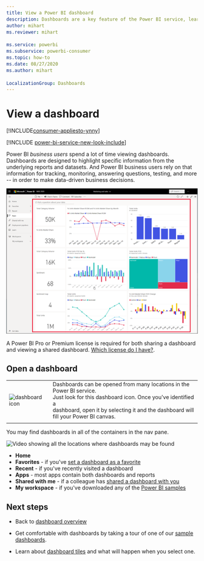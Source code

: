 ```yaml
---
title: View a Power BI dashboard
description: Dashboards are a key feature of the Power BI service, learn how to open and view a dashboard.
author: mihart
ms.reviewer: mihart

ms.service: powerbi
ms.subservice: powerbi-consumer
ms.topic: how-to
ms.date: 08/27/2020
ms.author: mihart

LocalizationGroup: Dashboards
---
```

# View a dashboard

[!INCLUDE[consumer-appliesto-ynny](../includes/consumer-appliesto-ynny.md)]

[!INCLUDE [power-bi-service-new-look-include](../includes/power-bi-service-new-look-include.md)]

Power BI *business users* spend a lot of time viewing dashboards. Dashboards are designed to highlight specific information from the underlying reports and datasets. And Power BI business users rely on that information for tracking, monitoring, answering questions, testing, and more -- in order to make data-driven business decisions.

![dashboard](media/end-user-dashboard-open/power-bi-new-dashboard.png)


A Power BI Pro or Premium license is required for both sharing a dashboard and viewing a shared dashboard. [Which license do I have?](end-user-license.md). 

## Open a dashboard



|              |         |
|------------|--------------------------------|
|![dashboard icon](media/end-user-dashboard-open/power-bi-dashboard-icon.png)      |Dashboards can be opened from many locations in the Power BI service. <br> Just look for this dashboard icon. Once you've identified a <br>dashboard, open it by selecting it and the dashboard will fill your Power BI canvas. |
|                    |          |



You may find dashboards in all of the containers in the nav pane. 

![Video showing all the locations where dashboards may be found](media/end-user-dashboard-open/power-bi-open-dashboards.gif)

- **Home** 
- **Favorites** - if you've [set a dashboard as a favorite](end-user-favorite.md)
- **Recent** - if you've recently visited a dashboard
- **Apps** - most apps contain both dashboards and reports
- **Shared with me** - if a colleague has [shared a dashboard with you](end-user-shared-with-me.md)
- **My workspace** - if you've downloaded any of the [Power BI samples](../create-reports/sample-datasets.md)



## Next steps
* Back to [dashboard overview](end-user-dashboards.md)

* Get comfortable with dashboards by taking a tour of one of our [sample dashboards](../create-reports/sample-tutorial-connect-to-the-samples.md).    
* Learn about [dashboard tiles](end-user-tiles.md) and what will happen when you select one.
